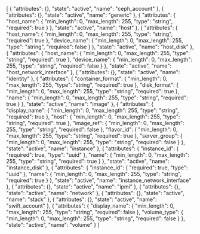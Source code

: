 [
    {
        "attributes": {},
        "state": "active",
        "name": "ceph_account"
    },
    {
        "attributes": {},
        "state": "active",
        "name": "generic"
    },
    {
        "attributes": {
            "host_name": {
                "min_length": 0,
                "max_length": 255,
                "type": "string",
                "required": true
            }
        },
        "state": "active",
        "name": "host"
    },
    {
        "attributes": {
            "host_name": {
                "min_length": 0,
                "max_length": 255,
                "type": "string",
                "required": true
            },
            "device_name": {
                "min_length": 0,
                "max_length": 255,
                "type": "string",
                "required": false
            }
        },
        "state": "active",
        "name": "host_disk"
    },
    {
        "attributes": {
            "host_name": {
                "min_length": 0,
                "max_length": 255,
                "type": "string",
                "required": true
            },
            "device_name": {
                "min_length": 0,
                "max_length": 255,
                "type": "string",
                "required": false
            }
        },
        "state": "active",
        "name": "host_network_interface"
    },
    {
        "attributes": {},
        "state": "active",
        "name": "identity"
    },
    {
        "attributes": {
            "container_format": {
                "min_length": 0,
                "max_length": 255,
                "type": "string",
                "required": true
            },
            "disk_format": {
                "min_length": 0,
                "max_length": 255,
                "type": "string",
                "required": true
            },
            "name": {
                "min_length": 0,
                "max_length": 255,
                "type": "string",
                "required": true
            }
        },
        "state": "active",
        "name": "image"
    },
    {
        "attributes": {
            "display_name": {
                "min_length": 0,
                "max_length": 255,
                "type": "string",
                "required": true
            },
            "host": {
                "min_length": 0,
                "max_length": 255,
                "type": "string",
                "required": true
            },
            "image_ref": {
                "min_length": 0,
                "max_length": 255,
                "type": "string",
                "required": false
            },
            "flavor_id": {
                "min_length": 0,
                "max_length": 255,
                "type": "string",
                "required": true
            },
            "server_group": {
                "min_length": 0,
                "max_length": 255,
                "type": "string",
                "required": false
            }
        },
        "state": "active",
        "name": "instance"
    },
    {
        "attributes": {
            "instance_id": {
                "required": true,
                "type": "uuid"
            },
            "name": {
                "min_length": 0,
                "max_length": 255,
                "type": "string",
                "required": true
            }
        },
        "state": "active",
        "name": "instance_disk"
    },
    {
        "attributes": {
            "instance_id": {
                "required": true,
                "type": "uuid"
            },
            "name": {
                "min_length": 0,
                "max_length": 255,
                "type": "string",
                "required": true
            }
        },
        "state": "active",
        "name": "instance_network_interface"
    },
    {
        "attributes": {},
        "state": "active",
        "name": "ipmi"
    },
    {
        "attributes": {},
        "state": "active",
        "name": "network"
    },
    {
        "attributes": {},
        "state": "active",
        "name": "stack"
    },
    {
        "attributes": {},
        "state": "active",
        "name": "swift_account"
    },
    {
        "attributes": {
            "display_name": {
                "min_length": 0,
                "max_length": 255,
                "type": "string",
                "required": false
            },
            "volume_type": {
                "min_length": 0,
                "max_length": 255,
                "type": "string",
                "required": false
            }
        },
        "state": "active",
        "name": "volume"
    }
]
